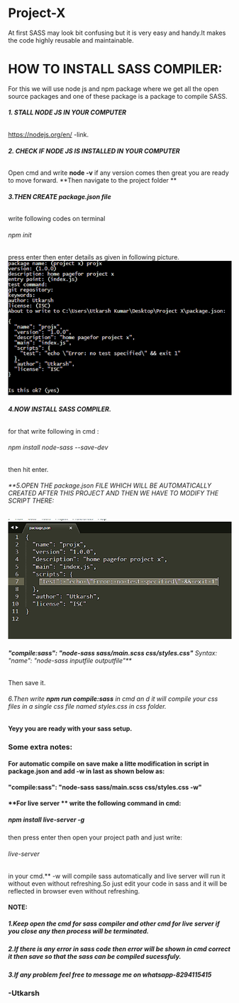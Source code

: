 # Project-X


At first SASS may look bit confusing but it is very easy and handy.It makes the code highly reusable and maintainable.
# HOW TO INSTALL SASS COMPILER:
For this we will use node js and npm package where we get all the open source packages and one of these
package is a package to compile SASS. <addr>
 ###### **1. STALL NODE JS IN YOUR COMPUTER**
https://nodejs.org/en/ -link.
 ###### **2. CHECK IF NODE JS IS INSTALLED IN YOUR COMPUTER**
  Open cmd
   and write **node -v** if any version comes then  great you are ready to move forward.
  **Then navigate to the project folder **
  ###### **3.THEN CREATE package.json file**
  write following codes on terminal
  ###### npm init
 press enter then enter details as given in following picture.
 ![npm-1](npm.png)
 ###### **4.NOW INSTALL SASS COMPILER.**
 for that write following in cmd :
 ###### npm install node-sass --save-dev
 then hit enter.
 ###### **5.OPEN THE package.json FILE WHICH WILL BE AUTOMATICALLY CREATED AFTER THIS PROJECT AND THEN WE HAVE TO MODIFY THE SCRIPT THERE:
 ![npm-1](json.png)
 ###### **"compile:sass": "node-sass sass/main.scss css/styles.css"** Syntax: "name": "node-sass inputfile outputfile"**
 Then save it.
 ###### 6.Then write **npm run compile:sass** in cmd an d it will compile your css files in  a single css file named styles.css in  css folder.
 #### Yeyy you are ready with your sass setup.
 
 ### Some extra notes:
 #### **For automatic compile on save make a litte modification in script in package.json and add -w in last as shown below as:**
**"compile:sass": "node-sass sass/main.scss css/styles.css -w"**
#### **For live server ** write the following command in cmd: 
##### npm install live-server -g 
then press enter
then open your project path and just write:
###### live-server
in your cmd.** -w will compile sass automatically and live server will run it without even without refreshing.So just edit your code in sass and it will be reflected in browser even without refreshing.
#### NOTE:
##### 1.Keep open the cmd for sass compiler and other cmd for live server if you close any then process will be terminated.
##### 2.If there is any error in sass code then error will be shown in cmd correct it then save so that the sass can be compiled sucessfuly.
##### 3.If any problem feel free to message me on whatsapp-8294115415

### -Utkarsh
